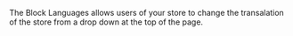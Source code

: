 The Block Languages allows users of your store to change the transalation of the store from a drop down at the top of the page.
